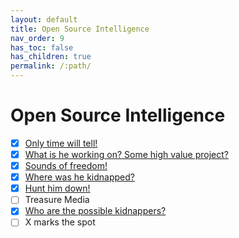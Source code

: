 ```yaml
---
layout: default
title: Open Source Intelligence
nav_order: 9
has_toc: false
has_children: true
permalink: /:path/
---
```

# Open Source Intelligence
- [x] [Only time will tell!](Only%20time%20will%20tell!/)
- [x] [What is he working on? Some high value project?](What%20is%20he%20working%20on%20Some%20high%20value%20project/)
- [x] [Sounds of freedom!](Sounds%20of%20freedom!/)
- [x] [Where was he kidnapped?](Where%20was%20he%20kidnapped/)
- [x] [Hunt him down!](Hunt%20him%20down!/)
- [ ] Treasure Media
- [x] [Who are the possible kidnappers?](Who%20are%20the%20possible%20kidnappers/)
- [ ] X marks the spot
